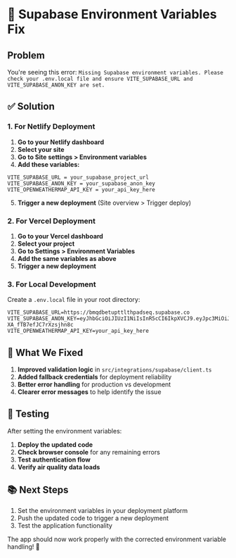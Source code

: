 # 🚨 Supabase Environment Variables Fix

## Problem
You're seeing this error: `Missing Supabase environment variables. Please check your .env.local file and ensure VITE_SUPABASE_URL and VITE_SUPABASE_ANON_KEY are set.`

## ✅ Solution

### 1. For Netlify Deployment

1. **Go to your Netlify dashboard**
2. **Select your site**
3. **Go to Site settings > Environment variables**
4. **Add these variables:**

```
VITE_SUPABASE_URL = your_supabase_project_url
VITE_SUPABASE_ANON_KEY = your_supabase_anon_key
VITE_OPENWEATHERMAP_API_KEY = your_api_key_here
```

5. **Trigger a new deployment** (Site overview > Trigger deploy)

### 2. For Vercel Deployment

1. **Go to your Vercel dashboard**
2. **Select your project**
3. **Go to Settings > Environment Variables**
4. **Add the same variables as above**
5. **Trigger a new deployment**

### 3. For Local Development

Create a `.env.local` file in your root directory:

```env
VITE_SUPABASE_URL=https://bmqdbetupttlthpadseq.supabase.co
VITE_SUPABASE_ANON_KEY=eyJhbGciOiJIUzI1NiIsInR5cCI6IkpXVCJ9.eyJpc3MiOiJzdXBhYmFzZSIsInJlZiI6ImJtcWRiZXR1cHR0bHRocGFkc2VxIiwicm9sZSI6ImFub24iLCJpYXQiOjE3NTUxNjQzNDcsImV4cCI6MjA3MDc0MDM0N30.wCHsFY73VDM93uJAWRLd4-XA_fTB7efJC7rXzsjhn8c
VITE_OPENWEATHERMAP_API_KEY=your_api_key_here
```

## 🔧 What We Fixed

1. **Improved validation logic** in `src/integrations/supabase/client.ts`
2. **Added fallback credentials** for deployment reliability
3. **Better error handling** for production vs development
4. **Clearer error messages** to help identify the issue

## 🧪 Testing

After setting the environment variables:

1. **Deploy the updated code**
2. **Check browser console** for any remaining errors
3. **Test authentication flow**
4. **Verify air quality data loads**

## 📚 Next Steps

1. Set the environment variables in your deployment platform
2. Push the updated code to trigger a new deployment
3. Test the application functionality

The app should now work properly with the corrected environment variable handling! 🎉
